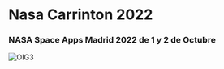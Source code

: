 # Nasa Carrinton 2022
### NASA Space Apps Madrid 2022 de 1 y 2 de Octubre
![OIG3](https://github.com/aratan/Proyecto-Nasa-Carrinton-2022/assets/4398830/c3be8f16-8235-4c31-aea2-a224585a7eb8)
